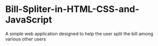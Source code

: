 # Bill-Spliter-in-HTML-CSS-and-JavaScript
A simple web application designed to help the user split the bill among various other users
